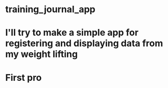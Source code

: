 # training_journal_app

# I'll try to make a simple app for registering and displaying data from my weight lifting 

# First pro 
